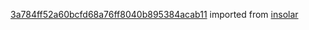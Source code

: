 [3a784ff52a60bcfd68a76ff8040b895384acab11](https://github.com/insolar/insolar/commit/3a784ff52a60bcfd68a76ff8040b895384acab11) imported from [insolar](https://github.com/insolar/insolar)
